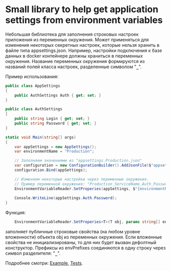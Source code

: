 # Small library to help get application settings from environment variables

Небольшая библиотека для заполнения строковых настроек приложения из переменных окружения.
Может применяться для изменения некоторых секретных настроек, которые нельзя хранить в файле типа appsettings.json.
Например, настройки подключения к базе данных в docker контейнере должны храниться в переменных окружения. 
Название переменных окружения формируются из названий полей класса настроек, разделенные символом "**`_`**".

Пример использования:
```csharp
public class AppSettings
{
    public AuthSettings Auth { get; set; }
}

public class AuthSettings
{
    public string Login { get; set; }
    public string Password { get; set; }
}

static void Main(string[] args)
{
    var appSettings = new AppSettings();
    var environmentName = "Production";

    // Заполняем значениями из "appsettings.Production.json"
    var configuration = new ConfigurationBuilder().AddJsonFile($"appsettings.{environmentName}.json").Build();
    configuration.Bind(appSettings);

    // Изменяем некоторые настройки через переменные окружения.
    // Пример переменной окружения: "Production_ServiceName_Auth_Password" = "secret-password"
    EnvironmentVariableReader.SetProperies(appSettings, $"{environmentName}", "ServiceName");
    
    Console.WriteLine(appSettings.Auth.Password);
}
```

Функция:
```csharp
    EnvironmentVariableReader.SetProperies<T>(T obj, params string[] envPrefixes) 
```
заполняет публичные строковые свойства (на любом уровне вложенности) объекта obj из переменных окружения.
Если вложенные свойства не инициализированы, то для них будет вызван дефолтный конструктор.
Префиксы из envPrefixes соединяются в одну строку через символ разделителя: "**`_`**".

Подробнее смотри:
  [Example](https://github.com/Rubius/EnvironmentVariableReader/tree/main/Example),
  [Tests](https://github.com/Rubius/EnvironmentVariableReader/tree/main/Tests).
